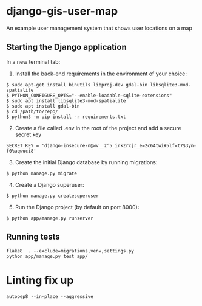 # django-gis-user-map
 An example user management system that shows user locations on a map

 ## Starting the Django application

In a new terminal tab:

1. Install the back-end requirements in the environment of your choice:
  ```shell
  $ sudo apt-get install binutils libproj-dev gdal-bin libsqlite3-mod-spatialite
  $ PYTHON_CONFIGURE_OPTS="--enable-loadable-sqlite-extensions"
  $ sudo apt install libsqlite3-mod-spatialite
  $ sudo apt install gdal-bin
  $ cd /path/to/repo/
  $ python3 -m pip install -r requirements.txt
  ```
2. Create a file called .env in the root of the project and add a secure secret key
```
SECRET_KEY = 'django-insecure-n@wv__z^5_irkzrcjr_e=2c64twi#5lf=t7$3yn-f0%aqwuci8'
```
3. Create the initial Django database by running migrations:
  ```shell
  $ python manage.py migrate
  ```
4. Create a Django superuser:
  ```shell
  $ python manage.py createsuperuser
  ```
5. Run the Django project (by default on port 8000):
  ```shell
  $ python app/manage.py runserver
  ```

## Running tests
```
flake8  . --exclude=migrations,venv,settings.py
python app/manage.py test app/
```

# Linting fix up
```
autopep8 --in-place --aggressive 
```
